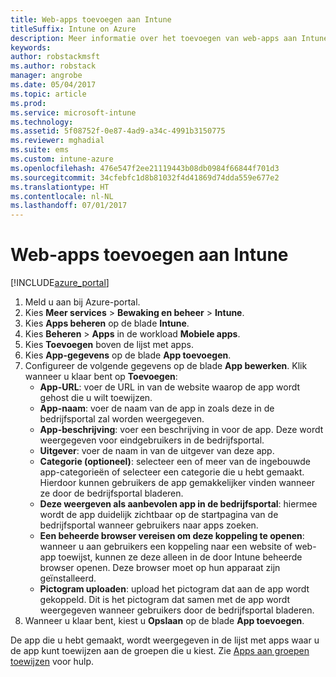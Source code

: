```yaml
---
title: Web-apps toevoegen aan Intune
titleSuffix: Intune on Azure
description: Meer informatie over het toevoegen van web-apps aan Intune.
keywords: 
author: robstackmsft
ms.author: robstack
manager: angrobe
ms.date: 05/04/2017
ms.topic: article
ms.prod: 
ms.service: microsoft-intune
ms.technology: 
ms.assetid: 5f08752f-0e87-4ad9-a34c-4991b3150775
ms.reviewer: mghadial
ms.suite: ems
ms.custom: intune-azure
ms.openlocfilehash: 476e547f2ee21119443b08db0984f66844f701d3
ms.sourcegitcommit: 34cfebfc1d8b81032f4d41869d74dda559e677e2
ms.translationtype: HT
ms.contentlocale: nl-NL
ms.lasthandoff: 07/01/2017
---
```

# <a name="how-to-add-web-apps-to-microsoft-intune"></a>Web-apps toevoegen aan Intune

[!INCLUDE[azure_portal](./includes/azure_portal.md)]

1. Meld u aan bij Azure-portal.
2. Kies **Meer services** > **Bewaking en beheer** > **Intune**.
3. Kies **Apps beheren** op de blade **Intune**.
4. Kies **Beheren** > **Apps** in de workload **Mobiele apps**.
5. Kies **Toevoegen** boven de lijst met apps.
6. Kies **App-gegevens** op de blade **App toevoegen**.
7. Configureer de volgende gegevens op de blade **App bewerken**. Klik wanneer u klaar bent op **Toevoegen**:
    - **App-URL**: voer de URL in van de website waarop de app wordt gehost die u wilt toewijzen.
    - **App-naam**: voer de naam van de app in zoals deze in de bedrijfsportal zal worden weergegeven.
    - **App-beschrijving**: voer een beschrijving in voor de app. Deze wordt weergegeven voor eindgebruikers in de bedrijfsportal.
    - **Uitgever**: voer de naam in van de uitgever van deze app.
    - **Categorie (optioneel)**: selecteer een of meer van de ingebouwde app-categorieën of selecteer een categorie die u hebt gemaakt. Hierdoor kunnen gebruikers de app gemakkelijker vinden wanneer ze door de bedrijfsportal bladeren.
    - **Deze weergeven als aanbevolen app in de bedrijfsportal**: hiermee wordt de app duidelijk zichtbaar op de startpagina van de bedrijfsportal wanneer gebruikers naar apps zoeken.
    - **Een beheerde browser vereisen om deze koppeling te openen**: wanneer u aan gebruikers een koppeling naar een website of web-app toewijst, kunnen ze deze alleen in de door Intune beheerde browser openen. Deze browser moet op hun apparaat zijn geïnstalleerd.
    - **Pictogram uploaden**: upload het pictogram dat aan de app wordt gekoppeld. Dit is het pictogram dat samen met de app wordt weergegeven wanneer gebruikers door de bedrijfsportal bladeren.
8. Wanneer u klaar bent, kiest u **Opslaan** op de blade **App toevoegen**.

De app die u hebt gemaakt, wordt weergegeven in de lijst met apps waar u de app kunt toewijzen aan de groepen die u kiest. Zie [Apps aan groepen toewijzen](apps-deploy.md) voor hulp.
